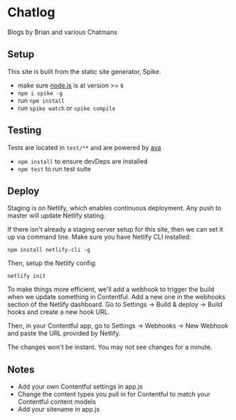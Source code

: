 # Chatlog

Blogs by Brian and various Chatmans

## Setup

This site is built from the static site generator, Spike.

- make sure [node.js](http://nodejs.org) is at version >= `6`
- `npm i spike -g`
- run `npm install`
- run `spike watch` or `spike compile`

## Testing

Tests are located in `test/**` and are powered by [ava](https://github.com/sindresorhus/ava)
- `npm install` to ensure devDeps are installed
- `npm test` to run test suite

## Deploy

Staging is on Netlify, which enables continuous deployment. Any push to master will update Netlify stating.

If there isn't already a staging server setup for this site, then we can set it up via command line. Make sure you have Netlify CLI installed:

`npm install netlify-cli -g`

Then, setup the Netlify config:

`netlify init`

To make things more efficient, we'll add a webhook to trigger the build when we update something in Contentful. Add a new one in the webhooks section of the Netlify dashboard. Go to Settings -> Build & deploy -> Build hooks and create a new hook URL.

Then, in your Contentful app, go to Settings -> Webhooks -> New Webhook and paste the URL provided by Netlify.

The changes won't be instant. You may not see changes for a minute.

## Notes

- Add your own Contentful settings in app.js
- Change the content types you pull in for Contentful to match your Contentful content models
- Add your sitename in app.js
